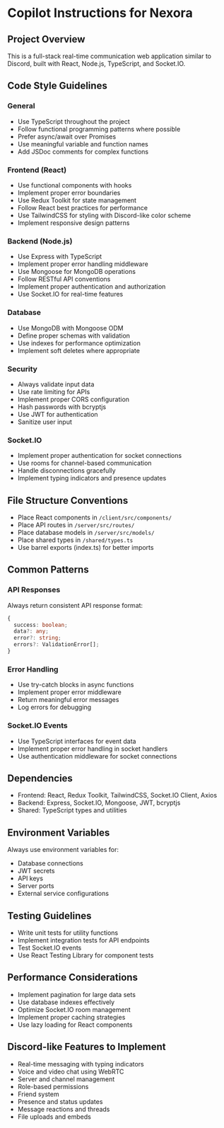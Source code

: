 # Copilot Instructions for Nexora

<!-- Use this file to provide workspace-specific custom instructions to Copilot. For more details, visit https://code.visualstudio.com/docs/copilot/copilot-customization#_use-a-githubcopilotinstructionsmd-file -->

## Project Overview
This is a full-stack real-time communication web application similar to Discord, built with React, Node.js, TypeScript, and Socket.IO.

## Code Style Guidelines

### General
- Use TypeScript throughout the project
- Follow functional programming patterns where possible
- Prefer async/await over Promises
- Use meaningful variable and function names
- Add JSDoc comments for complex functions

### Frontend (React)
- Use functional components with hooks
- Implement proper error boundaries
- Use Redux Toolkit for state management
- Follow React best practices for performance
- Use TailwindCSS for styling with Discord-like color scheme
- Implement responsive design patterns

### Backend (Node.js)
- Use Express with TypeScript
- Implement proper error handling middleware
- Use Mongoose for MongoDB operations
- Follow RESTful API conventions
- Implement proper authentication and authorization
- Use Socket.IO for real-time features

### Database
- Use MongoDB with Mongoose ODM
- Define proper schemas with validation
- Use indexes for performance optimization
- Implement soft deletes where appropriate

### Security
- Always validate input data
- Use rate limiting for APIs
- Implement proper CORS configuration
- Hash passwords with bcryptjs
- Use JWT for authentication
- Sanitize user input

### Socket.IO
- Implement proper authentication for socket connections
- Use rooms for channel-based communication
- Handle disconnections gracefully
- Implement typing indicators and presence updates

## File Structure Conventions
- Place React components in `/client/src/components/`
- Place API routes in `/server/src/routes/`
- Place database models in `/server/src/models/`
- Place shared types in `/shared/types.ts`
- Use barrel exports (index.ts) for better imports

## Common Patterns

### API Responses
Always return consistent API response format:
```typescript
{
  success: boolean;
  data?: any;
  error?: string;
  errors?: ValidationError[];
}
```

### Error Handling
- Use try-catch blocks in async functions
- Implement proper error middleware
- Return meaningful error messages
- Log errors for debugging

### Socket.IO Events
- Use TypeScript interfaces for event data
- Implement proper error handling in socket handlers
- Use authentication middleware for socket connections

## Dependencies
- Frontend: React, Redux Toolkit, TailwindCSS, Socket.IO Client, Axios
- Backend: Express, Socket.IO, Mongoose, JWT, bcryptjs
- Shared: TypeScript types and utilities

## Environment Variables
Always use environment variables for:
- Database connections
- JWT secrets
- API keys
- Server ports
- External service configurations

## Testing Guidelines
- Write unit tests for utility functions
- Implement integration tests for API endpoints
- Test Socket.IO events
- Use React Testing Library for component tests

## Performance Considerations
- Implement pagination for large data sets
- Use database indexes effectively
- Optimize Socket.IO room management
- Implement proper caching strategies
- Use lazy loading for React components

## Discord-like Features to Implement
- Real-time messaging with typing indicators
- Voice and video chat using WebRTC
- Server and channel management
- Role-based permissions
- Friend system
- Presence and status updates
- Message reactions and threads
- File uploads and embeds

